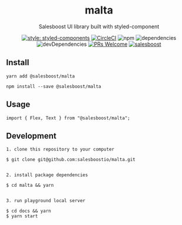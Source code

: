 <div align="center">
<h1>malta</h1>

<p>Salesboost UI library built with styled-component</p>

[![style: styled-components](https://img.shields.io/badge/style-%F0%9F%92%85%20styled--components-orange.svg?colorB=daa357&colorA=db748e)](https://github.com/styled-components/styled-components)
[![CircleCI](https://circleci.com/gh/salesboostio/malta.svg?style=svg)](https://circleci.com/gh/salesboostio/malta)
![npm](https://img.shields.io/badge/dynamic/json.svg?label=npm&prefix=v&query=version&url=https%3A%2F%2Fraw.githubusercontent.com%2Fsalesboostio%2Fmalta%2Fdev%2Fpackage.json)
![dependencies](https://img.shields.io/david/salesboostio/malta.svg)
![devDependencies](https://img.shields.io/david/dev/salesboostio/malta.svg)
[![PRs Welcome](https://img.shields.io/badge/PRs-welcome-brightgreen.svg?style=flat-square)](http://makeapullrequest.com)
[![salesboost](https://res.cloudinary.com/salesboost/image/upload/v1561023244/logo/saelsboost-badge.png)](https://salesboost.ai)

</div>

## Install

```
yarn add @salesboost/malta
```
```
npm install --save @salesboost/malta
```

## Usage

```
import { Flex, Text } from "@salesboost/malta";
```

## Development

```
1. clone this repository to your computer

$ git clone git@github.com:salesboostio/malta.git


2. install package dependencies

$ cd malta && yarn


3. run playground local server

$ cd docs && yarn
$ yarn start
```

